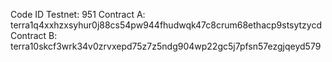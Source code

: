 Code ID Testnet: 951
Contract A: terra1q4xxhzxsyhur0j88cs54pw944fhudwqk47c8crum68ethacp9stsytzycd
Contract B: terra10skcf3wrk34v0zrvxepd75z7z5ndg904wp22gc5j7pfsn57ezgjqeyd579